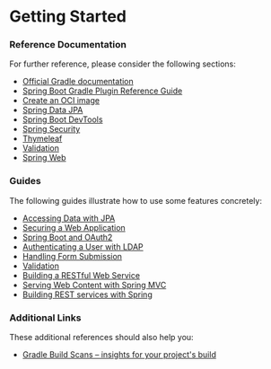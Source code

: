 # Getting Started

### Reference Documentation

For further reference, please consider the following sections:

* [Official Gradle documentation](https://docs.gradle.org)
* [Spring Boot Gradle Plugin Reference Guide](https://docs.spring.io/spring-boot/3.5.0/gradle-plugin)
* [Create an OCI image](https://docs.spring.io/spring-boot/3.5.0/gradle-plugin/packaging-oci-image.html)
* [Spring Data JPA](https://docs.spring.io/spring-boot/3.5.0/reference/data/sql.html#data.sql.jpa-and-spring-data)
* [Spring Boot DevTools](https://docs.spring.io/spring-boot/3.5.0/reference/using/devtools.html)
* [Spring Security](https://docs.spring.io/spring-boot/3.5.0/reference/web/spring-security.html)
* [Thymeleaf](https://docs.spring.io/spring-boot/3.5.0/reference/web/servlet.html#web.servlet.spring-mvc.template-engines)
* [Validation](https://docs.spring.io/spring-boot/3.5.0/reference/io/validation.html)
* [Spring Web](https://docs.spring.io/spring-boot/3.5.0/reference/web/servlet.html)

### Guides

The following guides illustrate how to use some features concretely:

* [Accessing Data with JPA](https://spring.io/guides/gs/accessing-data-jpa/)
* [Securing a Web Application](https://spring.io/guides/gs/securing-web/)
* [Spring Boot and OAuth2](https://spring.io/guides/tutorials/spring-boot-oauth2/)
* [Authenticating a User with LDAP](https://spring.io/guides/gs/authenticating-ldap/)
* [Handling Form Submission](https://spring.io/guides/gs/handling-form-submission/)
* [Validation](https://spring.io/guides/gs/validating-form-input/)
* [Building a RESTful Web Service](https://spring.io/guides/gs/rest-service/)
* [Serving Web Content with Spring MVC](https://spring.io/guides/gs/serving-web-content/)
* [Building REST services with Spring](https://spring.io/guides/tutorials/rest/)

### Additional Links

These additional references should also help you:

* [Gradle Build Scans – insights for your project's build](https://scans.gradle.com#gradle)

